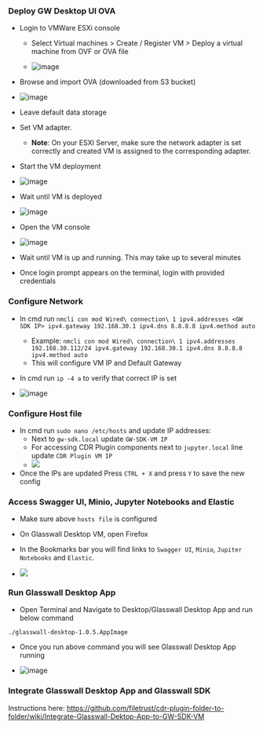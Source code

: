 ### Deploy GW Desktop UI OVA

- Login to  VMWare ESXi console
   - Select Virtual machines > Create / Register VM > Deploy a virtual machine from OVF or OVA file

   - ![image](https://user-images.githubusercontent.com/70108899/114046803-6f4a1680-9889-11eb-93be-0ba78276671e.png)

- Browse and import OVA (downloaded from S3 bucket)

- ![image](https://user-images.githubusercontent.com/70108899/114048669-12e7f680-988b-11eb-9fc6-216ac90276e6.png)

- Leave default data storage
- Set VM adapter. 
   - **Note**: On your ESXI  Server, make sure the network adapter is set correctly and created VM is assigned to the corresponding adapter. 
- Start the VM deployment

- ![image](https://user-images.githubusercontent.com/70108899/114047499-031be280-988a-11eb-8bc0-f09ab491f988.png)

- Wait until VM is deployed

- ![image](https://user-images.githubusercontent.com/70108899/114047591-14fd8580-988a-11eb-8327-7825fa778071.png)

- Open the VM console

- ![image](https://user-images.githubusercontent.com/70108899/114047708-2e063680-988a-11eb-941a-b05c0c9c84ea.png)

- Wait until VM is up and running. This may take up to several minutes
- Once login prompt appears on the terminal, login with provided credentials

### Configure Network 

- In cmd run `nmcli con mod Wired\ connection\ 1 ipv4.addresses <GW SDK IP> ipv4.gateway 192.168.30.1 ipv4.dns 8.8.8.8 ipv4.method auto`
    - Example: `nmcli con mod Wired\ connection\ 1 ipv4.addresses 192.168.30.112/24 ipv4.gateway 192.168.30.1 ipv4.dns 8.8.8.8 ipv4.method auto`
   - This will configure VM IP and Default Gateway
- In cmd run `ip -4 a` to verify that correct IP is set

- ![image](https://user-images.githubusercontent.com/70108899/114048052-7faec100-988a-11eb-819f-ddf211b916f6.png)

### Configure Host file 

- In cmd run `sudo nano /etc/hosts` and update IP addresses:
   - Next to `gw-sdk.local` update `GW-SDK-VM IP` 
   - For accessing CDR Plugin components next to `jupyter.local` line update `CDR Plugin VM IP`
    - ![](https://github.com/filetrust/cdr-plugin-folder-to-folder/blob/main/img/2021-04-09_14h21_58.png)
- Once the IPs are updated Press `CTRL + X` and press `Y` to save the new config

### Access Swagger UI, Minio, Jupyter Notebooks and Elastic

- Make sure above `hosts file` is configured
- On Glasswall Desktop VM, open Firefox
- In the Bookmarks bar you will find links to `Swagger UI`, `Minio`, `Jupiter Notebooks` and `Elastic`.

- ![](https://github.com/filetrust/cdr-plugin-folder-to-folder/blob/main/img/2021-04-09_14h29_31.png)

### Run Glasswall Desktop App

- Open Terminal and Navigate to Desktop/Glasswall Desktop App and run below command
 ```
 ./glasswall-desktop-1.0.5.AppImage
 ```

- Once you run above command you will see Glasswall Desktop App running

- ![image](https://user-images.githubusercontent.com/70108899/114049412-b933fc00-988b-11eb-86b1-25f5b3929810.png)

### Integrate Glasswall Desktop App and Glasswall SDK

Instructions here: https://github.com/filetrust/cdr-plugin-folder-to-folder/wiki/Integrate-Glasswall-Dektop-App-to-GW-SDK-VM


